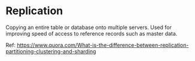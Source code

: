 # Replication

Copying an entire table or database onto multiple servers. Used for improving speed of access to reference records such as master data.

Ref: https://www.quora.com/What-is-the-difference-between-replication-partitioning-clustering-and-sharding
